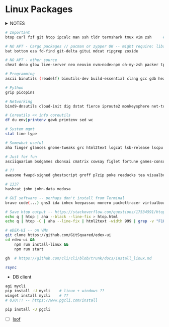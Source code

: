 # Linux Packages

<details>
<summary>NOTES</summary>

- This list was originally curated for a WSL Ubuntu system and it may be `apt`-centric to some extent.
- That being said, `apt` is fairly limited thus `pacman` and `yay` may provide some packages unavailable otherwise.
- Without `pacman`, some packages should be installed via `cargo`, meaning that [Rust](https://www.rust-lang.org/tools/install) must be installed.
- Certain packages have to be installed using other sorts of package managers, such `pip` or `npm`.
- In the future I may add documentation for other distros' package managers like `zypper` or `dnf`.
- **This list will forever be incomplete.**

</details>

```bash
# Important
btop curl fzf git htop ipcalc man ssh tldr termshark tmux vim zsh     # scp sftp

# NO APT - Cargo packages // pacman or zypper OK -- might require: libssl-dev pkg-config
bat bottom eza fd-find git-delta gitui mdcat ripgrep zoxide

# NO APT - other source
cheat deno glow live-server neo neovim nvm>node>npm oh-my-zsh packer tpm

# Programming
ascii binutils (readelf) binutils-dev build-essential clang gcc gdb hexyl manpages-posix-dev make ncurses-term python-is-python3 python3-pip python3-venv unicode   # lldb - okteta termit

# Python
grip picopins

# Networking
bind9-dnsutils cloud-init dig dstat fierce iproute2 monkeysphere net-tools netcat-openbsd nmap openssl speedtest-cli whois

# Coreutils << info coreutils
df du env|printenv gawk printenv sed wc

# System mgmt
stat time type

# Somewhat useful
aha finger glances gnome-tweaks grc html2text logcat lsb-release lscpu mdp mysql-client mysql-server neofetch progress taskwarrior timewarrior tree who wslu xclip zshmisc

# Just for fun
asciiquarium bsdgames cbonsai cmatrix cowsay figlet fortune games-console games-rogue lavat-git lolcat oneko pacvim

# ??
awesome fwupd-signed ghostscript groff p7zip poke readucks tea visualboyadvance watch wget wsl xxd yes youtube-dl

# 1337
hashcat john john-data medusa

# GUI software -- perhaps don't install from Terminal
brave code(...) gns3 ida imhex keepassxc monero packettracer virtualbox wireshark
```

```bash
# Save htop output -- https://stackoverflow.com/questions/17534591/htop-output-to-human-readable-file/30224271#30224271
echo q | htop | aha --black --line-fix > htop.html
echo q | htop -C | aha --line-fix | html2text -width 999 | grep -v "F1Help\|xml version=" > ~/htop-output01.txt
```

```bash
# eDEX-UI -- on VMs
git clone https://github.com/GitSquared/edex-ui
cd edex-ui &&
    npm run install-linux &&
    npm run start
```

<!-- - ASIR: DNS...

```bash
ping fping; host dig nslookup

```

- Linux Desktop (Pop)

```bash
agi fancontrol          # ...
apt show collectd-core


``` -->


```bash
gh  # https://github.com/cli/cli/blob/trunk/docs/install_linux.md

rsync

```

- DB client

```bash
agi mycli
pip install -U mycli    # linux + windows ??
winget install mycli    # ??
# OJO!!! -- https://www.pgcli.com/install

pip install -U pgcli
```

- [ ] [lsof](https://www.youtube.com/watch?v=CyC4_YPfxRc) <!-- @Navek -->
